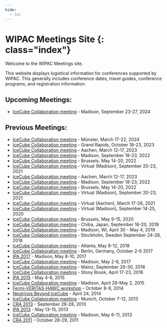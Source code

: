 ```yaml
---
hide:
  - toc
---
```


# WIPAC Meetings Site {: class="index"}

Welcome to the WIPAC Meetings site.

This website displays logistical information for conferences supported
by WIPAC. This generally includes conference dates, travel guides,
conference programs, and registration information.

## Upcoming Meetings:

* [IceCube Collaboration meeting](https://events.icecube.wisc.edu/event/213/) - Madison, September 23-27, 2024

## Previous Meetings:

* [IceCube Collaboration meeting](https://events.icecube.wisc.edu/event/180/) - Münster, March 17-22, 2024
* [IceCube Collaboration meeting](https://events.icecube.wisc.edu/event/164/) - Grand Rapids, October 18-23, 2023
* [IceCube Collaboration meeting](https://events.icecube.wisc.edu/event/164/) - Aachen, March 12-17, 2023
* [IceCube Collaboration meeting](https://events.icecube.wisc.edu/event/161/) - Madison, September 18-23, 2022
* [IceCube Collaboration meeting](https://events.icecube.wisc.edu/event/154/) - Brussels, May 14-20, 2022
* [IceCube Collaboration meeting](https://events.icecube.wisc.edu/event/143/) - Virtual (Madison), September 20-23, 2021
* [IceCube Collaboration meeting](https://events.icecube.wisc.edu/event/164/) - Aachen, March 12-17, 2023
* [IceCube Collaboration meeting](https://events.icecube.wisc.edu/event/161/) - Madison, September 18-23, 2022
* [IceCube Collaboration meeting](https://events.icecube.wisc.edu/event/154/) - Brussels, May 14-20, 2022
* [IceCube Collaboration meeting](https://events.icecube.wisc.edu/event/143/) - Virtual (Madison), September 20-23, 2021
* [IceCube Collaboration meeting](virtualspring2021/home) - Virtual (Aachen), March 17-26, 2021
* [IceCube Collaboration meeting](virtualfall2020/home) - Virtual (Madison), September 14-25, 2020
* [IceCube Collaboration meeting](brussels2020/home) - Brussels, May 9-15, 2020
* [IceCube Collaboration meeting](chiba2019/home) - Chiba, Japan, September 16-20, 2019
* [IceCube Collaboration meeting](madison2019/home) - Madison, WI, April 30 - May 4, 2019
* [IceCube Collaboration meeting](stockholm2018/home) - Stockholm, Sweden September 24-28, 2018
* [IceCube Collaboration meeting](atlanta2018/home) - Atlanta, May 8-12, 2018
* [IceCube Collaboration meeting](berlin2017/home) - Berlin, Germany, October 2-6 2017
* [IPA 2017](ipa2017/home) - Madison, May 8-10, 2017
* [IceCube Collaboration meeting](madison2017/home) - Madison, May 2-6, 2017
* [IceCube Collaboration meeting](mainz2016/home) - Mainz, September 26-30, 2016
* [IceCube Collaboration meeting](NY2016/home) - Stony Brook, April 17-23, 2016
* [IPA 2015](IPA2015/home) - May 4-6, 2015
* [IceCube Collaboration meeting](Madison2015/home) - Madison, April 28-May 2, 2015
* [Fermi-VERITAS-HAWC workshop](hawc2014/home) - October 8-9, 2014 
* [Neutrinos Beyond IceCube](neutrinos-beyond-icecube/home) - April 24, 2014
* [IceCube Collaboration meeting](munich2013/home) - Munich, October 7-12, 2013
* [CRA 2013](cra2013/home) - September 26-28, 2013
* [IPA 2013](ipa2013/home) - May 13-15, 2013
* [IceCube Collaboration meeting](collab2013/home) - Madison, May 6-11, 2013
* [CRA 2011](https://events.icecube.wisc.edu/conferenceDisplay.py?confId=39) - October 28-29, 2011
